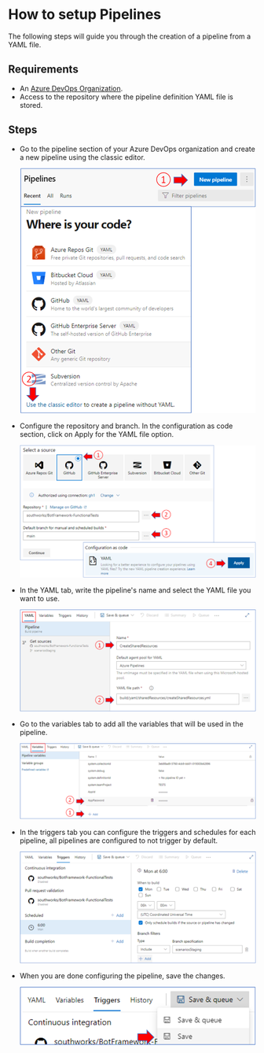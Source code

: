 # How to setup Pipelines

The following steps will guide you through the creation of a pipeline from a YAML file.

## Requirements

- An [Azure DevOps Organization](https://docs.microsoft.com/en-us/azure/devops/organizations/accounts/create-organization?view=azure-devops).
- Access to the repository where the pipeline definition YAML file is stored.

## Steps

- Go to the pipeline section of your Azure DevOps organization and create a new pipeline using the classic editor.

  ![setupPipelines1](./media/setupPipelines1.png)

- Configure the repository and branch. In the configuration as code section, click on Apply for the YAML file option.

  ![setupPipelines2](./media/setupPipelines2.png)

- In the YAML tab, write the pipeline's name and select the YAML file you want to use.

  ![setupPipelines3](./media/setupPipelines3.png)

- Go to the variables tab to add all the variables that will be used in the pipeline.

  ![setupPipelines4](./media/setupPipelines4.png)

- In the triggers tab you can configure the triggers and schedules for each pipeline, all pipelines are configured to not trigger by default.

  ![setupPipelines5](./media/setupPipelines5.png)

- When you are done configuring the pipeline, save the changes.

  ![setupPipelines6](./media/setupPipelines6.png)
